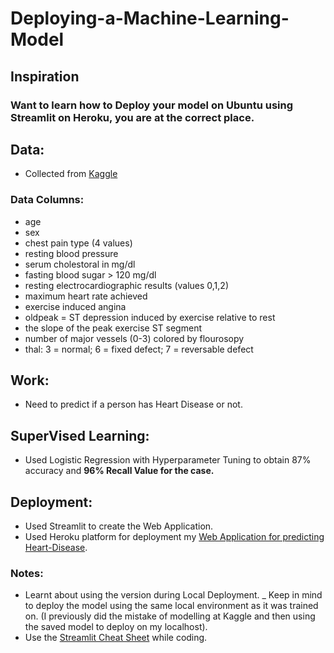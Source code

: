 # Deploying-a-Machine-Learning-Model

## Inspiration
### Want to learn how to Deploy your model on Ubuntu using Streamlit on Heroku, you are at the correct place.

## Data:
- Collected from [Kaggle](https://www.kaggle.com/ronitf/heart-disease-uci)

### Data Columns:
- age
- sex
- chest pain type (4 values)
- resting blood pressure
- serum cholestoral in mg/dl
- fasting blood sugar > 120 mg/dl
- resting electrocardiographic results (values 0,1,2)
- maximum heart rate achieved
- exercise induced angina
- oldpeak = ST depression induced by exercise relative to rest
- the slope of the peak exercise ST segment
- number of major vessels (0-3) colored by flourosopy
- thal: 3 = normal; 6 = fixed defect; 7 = reversable defect

## Work:
- Need to predict if a person has Heart Disease or not.

## SuperVised Learning:
- Used Logistic Regression with Hyperparameter Tuning to obtain 87% accuracy and **96% Recall Value for the case.**

## Deployment:
- Used Streamlit to create the Web Application.
- Used Heroku platform for deployment my [Web Application for predicting Heart-Disease](https://deploy-heartdisease-prediction.herokuapp.com/).

### Notes:
- Learnt about using the version during Local Deployment.
_ Keep in mind to deploy the model using the same local environment as it was trained on. (I previously did the mistake of modelling at Kaggle and then using the saved model to deploy on my localhost).
- Use the [Streamlit Cheat Sheet](https://discuss.streamlit.io/t/streamlit-cheat-sheet/4912) while coding.


